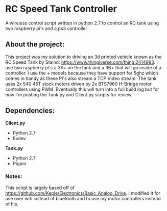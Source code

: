 # RC Speed Tank Controller
A wireless control script written in python 2.7 to control an RC tank using two raspberry pi's and a ps3 controller

## About the project:
This project was my solution to driving an 3d printed vehicle known as the RC Speed Tank by Staind: https://www.thingiverse.com/thing:2414983. I use two raspberry pi's a 3A+ on the tank and a 3B+ that will go inside of a controller. I use the + models because they have support for 5ghz which comes in handy as these Pi's also stream a TCP Video stream. The tank uses 2x 540 45T stock motors driven by 2x BTS7960 H-Bridge motor controllers using PWM. Eventually this will turn into a full build log but for now I'm posting the Tank.py and Client.py scripts for review.

## Dependencies:
**Client.py**
 - Python 2.7
 - Evdev
 
**Tank.py**
 - Python 2.7
 - Pigpio
 
 ### Notes:
 This script is largely based off of https://github.com/KeplerElectronics/Basic_Analog_Drive. I modified it for use over wifi instead of bluetooth and to use my motor controllers instead of his.
